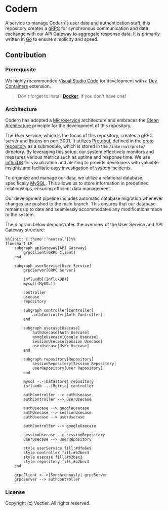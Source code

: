 # Codern

A service to manage Codern's user data and authentication stuff, this repository creates a [gRPC](https://grpc.io/) for synchronous communication and data exchange with our API Gateway to aggregate response data. It is primarily written in [Go](https://go.dev/) to ensure simplicity and speed.

## Contribution

### Prerequisite

We highly recommended [Visual Studio Code](https://code.visualstudio.com/) for development with a [Dev Containers](https://marketplace.visualstudio.com/items?itemName=ms-vscode-remote.remote-containers) extension.

> Don't forget to install **[Docker](https://www.docker.com/)**, if you don't have one!

### Architecture

Codern has adopted a [Microservice](https://microservices.io/) architecture and embraces the [Clean Architecture](https://blog.cleancoder.com/uncle-bob/2012/08/13/the-clean-architecture.html) principle for the development of this repository.

The User service, which is the focus of this repository, creates a gRPC server and listens on port 3001. It utilizes [Protobuf](https://protobuf.dev/), defined in the [proto repository](https://github.com/codern-org/proto) as a submodule, which is stored in the `/internal/proto/` directory. By leveraging this setup, our system effectively monitors and measures various metrics such as uptime and response time. We use [InfluxDB](https://github.com/influxdata/influxdb) for visualization and alerting to provide developers with valuable insights and facilitate easy investigation of system incidents.

To organize and manage our data, we utilize a relational database, specifically [MySQL](https://www.mysql.com/). This allows us to store information in predefined relationships, ensuring efficient data management.

Our development pipeline includes automatic database migration whenever changes are pushed to the main branch. This ensures that our database remains up to date and seamlessly accommodates any modifications made to the system.

The diagram below demonstrates the overview of the User Service and API Gateway structure:

```mermaid
%%{init: {'theme':'neutral'}}%%
flowchart LR
    subgraph apiGateway[API Gateway]
        grpcClient[GRPC Client]
    end

    subgraph userService[User Service]
        grpcServer[GRPC Server]

        influxdb[(InfluxDB)]
        mysql[(MySQL)]

        controller
        usecase
        repository

        subgraph controller[Controller]
            authController[Auth Controller]
        end

        subgraph usecase[Usecase]
            authUsecase[Auth Usecase]
            googleUsecase[Google Usecase]
            sessionUsecase[Session Usecase]
            userUsecase[User Usecase]
        end

        subgraph repository[Repository]
            sessionRepository[Session Repository]
            userRepository[User Repository]
        end

        mysql -.-|Datastore| repository
        influxdb -.-|Metric| controller

        authController --> authUsecase
        authController --> userUsecase

        authUsecase --> googleUsecase
        authUsecase --> sessionUsecase
        authUsecase --> userUsecase

        authController --> googleUsecase

        sessionUsecase --> sessionRepository
        userUsecase --> userRepository

        style userService fill:#dfe6e9
        style controller fill:#b2bec3
        style usecase fill:#b2bec3
        style repository fill:#b2bec3
    end

    grpcClient <-->|Synchronously| grpcServer
    grpcServer --> authController
```

### License

Copyright (c) Vectier. All rights reserved.
